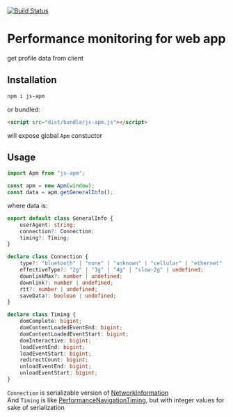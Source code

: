 [![Build Status](https://travis-ci.com/the-toster/js-apm.svg?branch=master)](https://travis-ci.com/the-toster/js-apm)
# Performance monitoring for web app

get profile data from client 

## Installation 
```sh
npm i js-apm
```
or bundled:  
```html
<script src="dist/bundle/js-apm.js"></script>
```
will expose global `Apm` constuctor

## Usage

```js
import Apm from "js-apm";

const apm = new Apm(window);
const data = apm.getGeneralInfo();
```
where data is:
```ts
export default class GeneralInfo {
    userAgent: string;
    connection?: Connection;
    timing?: Timing;
}

declare class Connection {
    type?: "bluetooth" | "none" | "unknown" | "cellular" | "ethernet" | "mixed" | "other" | "wifi" | "wimax" | undefined;
    effectiveType?: "2g" | "3g" | "4g" | "slow-2g" | undefined;
    downlinkMax?: number | undefined;
    downlink?: number | undefined;
    rtt?: number | undefined;
    saveData?: boolean | undefined;
}

declare class Timing {
    domComplete: bigint;
    domContentLoadedEventEnd: bigint;
    domContentLoadedEventStart: bigint;
    domInteractive: bigint;
    loadEventEnd: bigint;
    loadEventStart: bigint;
    redirectCount: bigint;
    unloadEventEnd: bigint;
    unloadEventStart: bigint;
}
```
`Connection` is serializable version of [NetworkInformation](https://developer.mozilla.org/en-US/docs/Web/API/NetworkInformation)  
And `Timing` is like [PerformanceNavigationTiming](https://developer.mozilla.org/en-US/docs/Web/API/PerformanceNavigationTiming),
but with integer values for sake of serialization